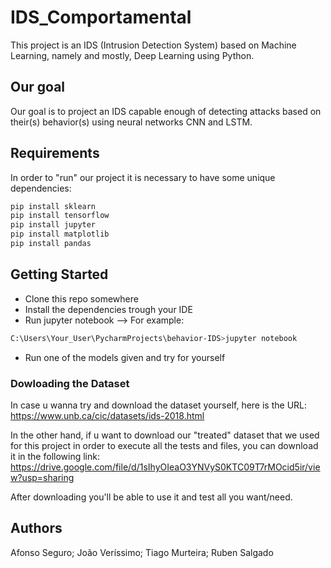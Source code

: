 # IDS_Comportamental
This project is an IDS (Intrusion Detection System) based on Machine Learning, namely and mostly, Deep Learning using Python.

## Our goal
Our goal is to project an IDS capable enough of detecting attacks based on their(s) behavior(s) using neural networks CNN and LSTM.

## Requirements
In order to "run" our project it is necessary to have some unique dependencies:

```bash
pip install sklearn
pip install tensorflow
pip install jupyter
pip install matplotlib
pip install pandas
```

## Getting Started
- Clone this repo somewhere
- Install the dependencies trough your IDE
- Run jupyter notebook --> For example:

```bash
C:\Users\Your_User\PycharmProjects\behavior-IDS>jupyter notebook
```

- Run one of the models given and try for yourself

### Dowloading the Dataset
In case u wanna try and download the dataset yourself, here is the URL:
https://www.unb.ca/cic/datasets/ids-2018.html

In the other hand, if u want to download our "treated" dataset that we used for this project in order to execute all the tests and files, you can download it in the following link:
https://drive.google.com/file/d/1sIhyOIeaO3YNVyS0KTC09T7rMOcid5ir/view?usp=sharing

After downloading you'll be able to use it and test all you want/need.

## Authors
Afonso Seguro;
João Veríssimo;
Tiago Murteira;
Ruben Salgado
